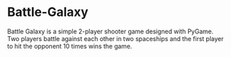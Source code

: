# Battle-Galaxy
Battle Galaxy is a simple 2-player shooter game designed with PyGame. Two players battle against each other in two spaceships and the first player to hit the opponent 10 times wins the game.
